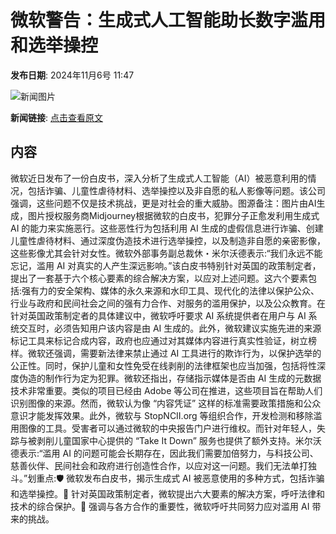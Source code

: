 # ​微软警告：生成式人工智能助长数字滥用和选举操控

**发布日期**: 2024年11月6号 11:47

![新闻图片](https://pic.chinaz.com/picmap/202304271137061352_1.jpg)

**新闻链接**: [点击查看原文](https://www.aibase.com/zh/news/13032)

## 内容

微软近日发布了一份白皮书，深入分析了生成式人工智能（AI）被恶意利用的情况，包括诈骗、儿童性虐待材料、选举操控以及非自愿的私人影像等问题。该公司强调，这些问题不仅是技术挑战，更是对社会的重大威胁。图源备注：图片由AI生成，图片授权服务商Midjourney根据微软的白皮书，犯罪分子正愈发利用生成式 AI 的能力来实施恶行。这些恶性行为包括利用 AI 生成的虚假信息进行诈骗、创建儿童性虐待材料、通过深度伪造技术进行选举操控，以及制造非自愿的亲密影像，这些影像尤其会针对女性。微软外部事务副总裁休・米尔沃德表示:“我们永远不能忘记，滥用 AI 对真实的人产生深远影响。”该白皮书特别针对英国的政策制定者，提出了一套基于六个核心要素的综合解决方案，以应对上述问题。这六个要素包括:强有力的安全架构、媒体的永久来源和水印工具、现代化的法律以保护公众、行业与政府和民间社会之间的强有力合作、对服务的滥用保护，以及公众教育。在针对英国政策制定者的具体建议中，微软呼吁要求 AI 系统提供者在用户与 AI 系统交互时，必须告知用户该内容是由 AI 生成的。此外，微软建议实施先进的来源标记工具来标记合成内容，政府也应通过对其媒体内容进行真实性验证，树立榜样。微软还强调，需要新法律来禁止通过 AI 工具进行的欺诈行为，以保护选举的公正性。同时，保护儿童和女性免受在线剥削的法律框架也应当加强，包括将性深度伪造的制作行为定为犯罪。微软还指出，存储指示媒体是否由 AI 生成的元数据技术非常重要。类似的项目已经由 Adobe 等公司在推进，这些项目旨在帮助人们识别图像的来源。然而，微软认为像 “内容凭证” 这样的标准需要政策措施和公众意识才能发挥效果。此外，微软与 StopNCII.org 等组织合作，开发检测和移除滥用图像的工具。受害者可以通过微软的中央报告门户进行维权。而针对年轻人，失踪与被剥削儿童国家中心提供的 “Take It Down” 服务也提供了额外支持。米尔沃德表示:“滥用 AI 的问题可能会长期存在，因此我们需要加倍努力，与科技公司、慈善伙伴、民间社会和政府进行创造性合作，以应对这一问题。我们无法单打独斗。”划重点:🛡️ 微软发布白皮书，揭示生成式 AI 被恶意使用的多种方式，包括诈骗和选举操控。📜 针对英国政策制定者，微软提出六大要素的解决方案，呼吁法律和技术的综合保护。🤝 强调与各方合作的重要性，微软呼吁共同努力应对滥用 AI 带来的挑战。
